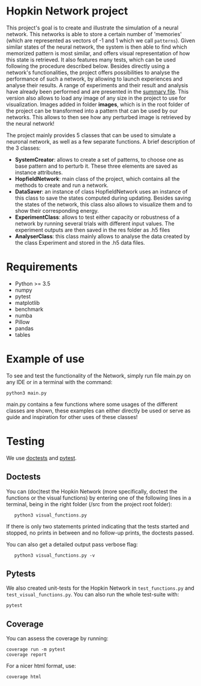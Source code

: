 # Hopkin Network project

This project's goal is to create and illustrate the simulation of a neural network. This networks is able to store a certain number of 'memories' (which are represented as vectors of -1 and 1 which we call ```patterns```). Given similar states of the neural network, the system is then able to find which memorized pattern is most similar, and offers visual representation of how this state is retrieved. It also features many tests, which can be used following the procedure described below. Besides directly using a network's functionalities, the project offers possibilities to analyse the performance of such a network, by allowing to launch experiences and analyse their results. A range of experiments and their result and analysis have already been performed and are presented in the [summary file](summary.md). This version also allows to load any image of any size in the project to use for visualization. Images added in folder **images**, which is in the root folder of the project can be transformed into a pattern that can be used by our networks. This allows to then see how any perturbed image is retrieved by the neural network! 

The project mainly provides 5 classes that can be used to simulate a neuronal network, as well as a few separate functions. A brief description of the 3 classes:

- **SystemCreator**: allows to create a set of patterns, to choose one as base pattern and to perturb it. These three elements are saved as instance attributes.
- **HopfieldNetwork**: main class of the project, which contains all the methods to create and run a network.
- **DataSaver**: an instance of class HopfieldNetwork uses an instance of this class to save the states computed during updating. Besides saving the states of the network, this class also allows to visualize them and to show their corresponding energy.
- **ExperimentClass**: allows to test either capacity or robustness of a network by running several trials with different input values. The experiment outputs are then saved in the res folder as .h5 files
- **AnalyserClass**: this class mainly allows to analyse the data created by the class Experiment and stored in the .h5 data files.

# Requirements

- Python >= 3.5
- numpy
- pytest
- matplotlib
- benchmark
- numba
- Pillow
- pandas
- tables

# Example of use

To see and test the functionality of the Network, simply run file main.py on any IDE or in a terminal with the command:

```python3 main.py```

main.py contains a few functions where some usages of the different classes are shown, these examples can either directly be used or serve as guide and inspiration for other uses of these classes!

# Testing

We use [doctests](https://docs.python.org/3/library/doctest.html) and [pytest](https://docs.pytest.org/en/6.2.x/contents.html). 

## Doctests

You can (doc)test the Hopkin Network (more specifically, doctest the functions or the visual functions) by entering one of the following lines in a terminal, being in the right folder (/src from the project root folder):

```python3 functions.py
   python3 visual_functions.py
``` 

If there is only two statements printed indicating that the tests started and stopped, no prints in between and no follow-up prints, the doctests passed. 

You can also get a detailed output pass verbose flag:

```python3 functions.py -v
   python3 visual_functions.py -v
``` 

## Pytests 

We also created unit-tests for the Hopkin Network in `test_functions.py` and `test_visual_functions.py`. You can also run the whole test-suite with:

```pytest```

## Coverage 

You can assess the coverage by running:

```
coverage run -m pytest
coverage report
```

For a nicer html format, use:
```
coverage html
```

